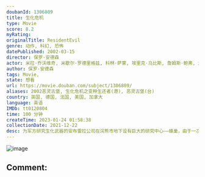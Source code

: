 ```yaml
---
doubanId: 1306809
title: 生化危机
type: Movie
score: 8.2
myRating: 
originalTitle: ResidentEvil
genre: 动作, 科幻, 恐怖
datePublished: 2002-03-15
director: 保罗·安德森
actor: 米拉·乔沃维奇, 米歇尔·罗德里格兹, 科林·萨蒙, 埃里克·马比斯, 詹姆斯·鲍弗, 詹森·艾萨克, 海克·玛卡琪, 菲奥娜·格拉斯科特, 帕斯奎尔·阿莱亚尔迪, 马丁·克鲁斯, 史蒂芬·比灵顿, 杰米斯·巴特勒, 约瑟夫·梅, 丽兹·梅·布莱丝, 杰米·哈丁, undefined
author: 保罗·安德森
tags: Movie, 
state: 想看
url: https://movie.douban.com/subject/1306809/
aliases: 2002恶灵古堡, 生化危机之变种生还者(港), 恶灵古堡(台)
country: 英国, 德国, 法国, 美国, 加拿大
language: 英语
IMDb: tt0120804
time: 100 分钟
createTime: 2023-01-24 01:58:38
collectionDate: 2021-12-22
desc: 为军方研究生化武器的安布雷拉公司在浣熊市地下设有巨大的研究中心——蜂巢，由于一次意外事故导致可通过空气传播的生化武器泄露，负责蜂巢安保的电脑系统“红色女王”启动应急措施，却导致数百名工作人员罹难……四...
---
```


![image](p2174120073.jpg)

Comment: 
---

